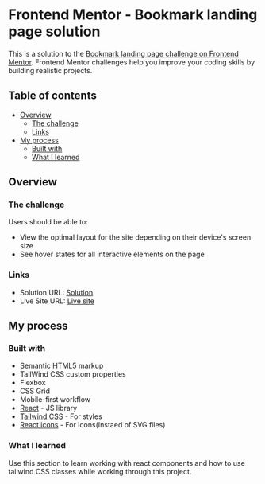 # Frontend Mentor - Bookmark landing page solution

This is a solution to the [Bookmark landing page challenge on Frontend Mentor](https://www.frontendmentor.io/challenges/bookmark-landing-page-5d0b588a9edda32581d29158). Frontend Mentor challenges help you improve your coding skills by building realistic projects.

## Table of contents

-   [Overview](#overview)
    -   [The challenge](#the-challenge)
    -   [Links](#links)
-   [My process](#my-process)
    -   [Built with](#built-with)
    -   [What I learned](#what-i-learned)

## Overview

### The challenge

Users should be able to:

-   View the optimal layout for the site depending on their device's screen size
-   See hover states for all interactive elements on the page

### Links

-   Solution URL: [Solution](https://your-solution-url.com)
-   Live Site URL: [Live site](https://your-live-site-url.com)

## My process

### Built with

-   Semantic HTML5 markup
-   TailWind CSS custom properties
-   Flexbox
-   CSS Grid
-   Mobile-first workflow
-   [React](https://reactjs.org/) - JS library
-   [Tailwind CSS](https://v2.tailwindcss.com/) - For styles
-   [React icons](https://react-icons.github.io/react-icons/) - For Icons(Instaed of SVG files)

### What I learned

Use this section to learn working with react components and how to use tailwind CSS classes while working through this project.
